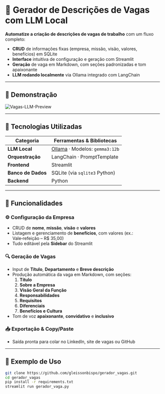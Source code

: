 # 🤖 Gerador de Descrições de Vagas com LLM Local

**Automatize a criação de descrições de vagas de trabalho** com um fluxo completo:  
- **CRUD** de informações fixas (empresa, missão, visão, valores, benefícios) em SQLite  
- **Interface** intuitiva de configuração e geração com Streamlit  
- **Geração** de vaga em Markdown, com seções padronizadas e tom apaixonante  
- **LLM rodando localmente** via Ollama integrado com LangChain  

---

## 🚀 Demonstração

![Vagas-LLM-Preview](/geradordevaga.gif)

---

## 🧰 Tecnologias Utilizadas

| Categoria            | Ferramentas & Bibliotecas                                         |
|----------------------|-------------------------------------------------------------------|
| **LLM Local**        | [Ollama](https://ollama.com) · Modelos: `gemma3:12b` |
| **Orquestração**     | LangChain · PromptTemplate                                        |
| **Frontend**         | Streamlit                                                         |
| **Banco de Dados**   | SQLite (via `sqlite3` Python)                                     |
| **Backend**          | Python                                                            |

---

## 🧱 Funcionalidades

### ⚙️ Configuração da Empresa
- CRUD de **nome**, **missão**, **visão** e **valores**  
- Listagem e gerenciamento de **benefícios**, com valores (ex.: Vale‑refeição – R$ 35,00)  
- Tudo editável pela **Sidebar** do Streamlit  

### 🔍 Geração de Vagas
- Input de **Título**, **Departamento** e **Breve descrição**  
- Produção automática da vaga em Markdown, com seções:
  1. **Título**  
  2. **Sobre a Empresa**  
  3. **Visão Geral da Função**  
  4. **Responsabilidades**  
  5. **Requisitos**  
  6. **Diferenciais**  
  7. **Benefícios e Cultura**  
- Tom de voz **apaixonante**, **convidativo** e **inclusivo**  

### 📥 Exportação & Copy/Paste
- Saída pronta para colar no LinkedIn, site de vagas ou GitHub 

---

## 🧪 Exemplo de Uso

```bash
git clone https://github.com/gleissonbispo/gerador_vagas.git
cd gerador_vagas
pip install -r requirements.txt
streamlit run gerador_vaga.py
